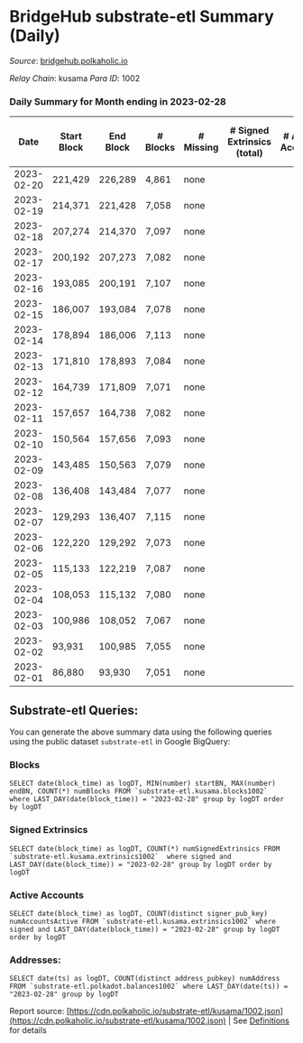 # BridgeHub substrate-etl Summary (Daily)

_Source_: [bridgehub.polkaholic.io](https://bridgehub.polkaholic.io)

*Relay Chain*: kusama
*Para ID*: 1002



### Daily Summary for Month ending in 2023-02-28


| Date | Start Block | End Block | # Blocks | # Missing | # Signed Extrinsics (total) | # Active Accounts | # Addresses with Balances | # Events | # Transfers | # XCM Transfers In | # XCM Transfers Out |
| ---- | ----------- | --------- | -------- | --------- | --------------------------- | ----------------- | ------------------------- | -------- | ----------- | ------------------ | ------------------- |
| 2023-02-20 | 221,429 | 226,289 | 4,861 | none  |  |  |  | 9,736 |   |   |   |
| 2023-02-19 | 214,371 | 221,428 | 7,058 | none  |  |  | 4 | 14,120 |   |   |   |
| 2023-02-18 | 207,274 | 214,370 | 7,097 | none  |  |  | 4 | 14,198 |   |   |   |
| 2023-02-17 | 200,192 | 207,273 | 7,082 | none  |  |  | 4 | 14,168 |   |   |   |
| 2023-02-16 | 193,085 | 200,191 | 7,107 | none  |  |  | 4 | 14,218 |   |   |   |
| 2023-02-15 | 186,007 | 193,084 | 7,078 | none  |  |  | 4 | 14,160 |   |   |   |
| 2023-02-14 | 178,894 | 186,006 | 7,113 | none  |  |  | 4 | 14,230 |   |   |   |
| 2023-02-13 | 171,810 | 178,893 | 7,084 | none  |  |  | 4 | 14,172 |   |   |   |
| 2023-02-12 | 164,739 | 171,809 | 7,071 | none  |  |  | 4 | 14,146 |   |   |   |
| 2023-02-11 | 157,657 | 164,738 | 7,082 | none  |  |  | 4 | 14,168 |   |   |   |
| 2023-02-10 | 150,564 | 157,656 | 7,093 | none  |  |  | 4 | 14,190 |   |   |   |
| 2023-02-09 | 143,485 | 150,563 | 7,079 | none  |  |  | 4 | 14,162 |   |   |   |
| 2023-02-08 | 136,408 | 143,484 | 7,077 | none  |  |  | 4 | 14,158 |   |   |   |
| 2023-02-07 | 129,293 | 136,407 | 7,115 | none  |  |  | 4 | 14,234 |   |   |   |
| 2023-02-06 | 122,220 | 129,292 | 7,073 | none  |  |  | 4 | 14,150 |   |   |   |
| 2023-02-05 | 115,133 | 122,219 | 7,087 | none  |  |  | 4 | 14,178 |   |   |   |
| 2023-02-04 | 108,053 | 115,132 | 7,080 | none  |  |  | 4 | 14,163 |   |   |   |
| 2023-02-03 | 100,986 | 108,052 | 7,067 | none  |  |  | 4 | 14,138 |   |   |   |
| 2023-02-02 | 93,931 | 100,985 | 7,055 | none  |  |  | 4 | 14,114 |   |   |   |
| 2023-02-01 | 86,880 | 93,930 | 7,051 | none  |  |  | 4 | 14,106 |   |   |   |

## Substrate-etl Queries:
You can generate the above summary data using the following queries using the public dataset `substrate-etl` in Google BigQuery:


### Blocks
```
SELECT date(block_time) as logDT, MIN(number) startBN, MAX(number) endBN, COUNT(*) numBlocks FROM `substrate-etl.kusama.blocks1002`  where LAST_DAY(date(block_time)) = "2023-02-28" group by logDT order by logDT
```


### Signed Extrinsics
```
SELECT date(block_time) as logDT, COUNT(*) numSignedExtrinsics FROM `substrate-etl.kusama.extrinsics1002`  where signed and LAST_DAY(date(block_time)) = "2023-02-28" group by logDT order by logDT
```


### Active Accounts
```
SELECT date(block_time) as logDT, COUNT(distinct signer_pub_key) numAccountsActive FROM `substrate-etl.kusama.extrinsics1002` where signed and LAST_DAY(date(block_time)) = "2023-02-28" group by logDT order by logDT
```


### Addresses:
```
SELECT date(ts) as logDT, COUNT(distinct address_pubkey) numAddress FROM `substrate-etl.polkadot.balances1002` where LAST_DAY(date(ts)) = "2023-02-28" group by logDT
```



Report source: [https://cdn.polkaholic.io/substrate-etl/kusama/1002.json](https://cdn.polkaholic.io/substrate-etl/kusama/1002.json) | See [Definitions](/DEFINITIONS.md) for details
